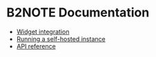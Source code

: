 # B2NOTE Documentation

- [Widget integration](widget-integration.md)
- [Running a self-hosted instance](self-hosted.md)
- [API reference](https://b2note.docs.apiary.io)
